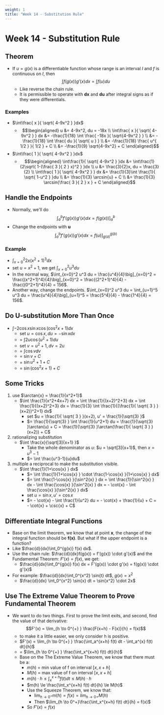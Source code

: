 ```yaml
---
weight: 1
title: "Week 14 - Substitution Rule"
---
```


# Week 14 - Substitution Rule

## Theorem

* If $u = g(x)$ is a differentiable function whose range is an interval $I$ and $f$ is continuous on $I$, then $$\int f(g(x))g'(x)dx = \int f(u) du$$
    * Like reverse the chain rule.
    * It is permissible to operate with **dx** and **du** after integral signs as if they were differentials.

### Examples

* $\int\frac{ x }{ \sqrt{ 4-9x^2 } }dx$
    * $$\begin{aligned}
        u &= 4-9x^2, du = -18x \\
        \int\frac{ x }{ \sqrt{ 4-9x^2 } } dx &= -\frac{1}{18} \int \frac{ -18x }{ \sqrt{4-9x^2 } } \\
        &= -\frac{1}{18} \int \frac{ du }{ \sqrt{ u } } \\
        &= -\frac{1}{18} \frac{ u^{ 1/2 } }{ 1/2 } + C \\
        &= -\frac{1}{9} \sqrt{4-9x^2} + C
        \end{aligned}$$
* $\int\frac{ 1 }{ \sqrt{ 4-9x^2 } }dx$
    * $$\begin{aligned}
        \int\frac{1}{ \sqrt{ 4-9x^2 } }dx &= \int\frac{1}{2\sqrt{ 1-(\frac{ 3 }{ 2 } x)^2 } }dx \\
        u &= \frac{3}{2}x, du = \frac{3}{2} \\
         \int\frac{ 1 }{ \sqrt{ 4-9x^2 } } dx &= \frac{1}{3}\int \frac{1}{ \sqrt{ 1-u^2 } }du \\
         &= \frac{1}{3} \arcsin{u} + C \\
         &= \frac{1}{3} \arcsin{\frac{ 3 }{ 2 } x } + C
        \end{aligned}$$

## Handle the Endpoints
* Normally, we'll do $$\int_a^bf'(g(x))g'(x)dx = f(g(x))\big]_a^b$$
* Change the endpoints with **u** $$\int_a^bf'(g(x))g'(x)dx = f(u)\big]_{g(a)}^{g(b)}$$

### Example

* $\int_{x=0}^2 2x(x^2+1)^3 dx$
* set $u = x^2+1$, we get $\int_{x=0}^2 u^3 du$
* In the normal way, $\int_{x=0}^2 u^3 du = \frac{u^4}{4}\big]_{x=0}^2 = \frac{(x^2+1)^4}{4}\big]_{x=0}^2 = \frac{(2^2+1)^4}{4} - \frac{(0^2+1)^4}{4} = 156$.
* Another way, change the endpoints. $\int_{x=0}^2 u^3 du = \int_{u=1}^5 u^3 du = \frac{u^4}{4}\big]_{u=1}^5 = \frac{5^4}{4} - \frac{1^4}{4} = 156$.

## Do U-substitution More Than Once

* $\int -2 \cos{x} \sin{x} \cos{(\cos^2{x}+1)} dx$
    * set $u = \cos{x}, du = -\sin{x} dx$
    * = $\int 2u \cos{(u^2+1)} du$
    * set $v = u^2+1, dv = 2u$
    * = $\int \cos{v} dv$
    * = $\sin{v} + C$
    * = $\sin{u^2+1} + C$
    * = $\sin{(\cos^2{x}+1)} + C$

## Some Tricks

1. use $\arctan{x} = \frac{1}{x^2+1}$
    * $\int \frac{1}{x^2+4x+7} dx = \int \frac{1}{(x+2)^2+3} dx = \int \frac{1}{(x+2)^2+3} dx = \frac{1}{3} \int \frac{1}{(\frac{1}{ \sqrt{ 3 } }(x+2))^2+1} dx$
        * set $u = \frac{1}{ \sqrt{ 3 } }(x+2), u' = \frac{1}{\sqrt{3} }$
        * $= \frac{1}{\sqrt{3} } \int \frac{1}{u^2+1} du = \frac{1}{\sqrt{3} }\arctan(u) + C = \frac{1}{\sqrt{3} }\arctan(\frac{1}{ \sqrt{ 3 } }(x+2)) + C$
2. rationalizing substitution
    * $\int \frac{x}{\sqrt[3]{x+1} }$
        * Take the whole denominator as $u$: $u = \sqrt[3]{x+1}$, then $x = u^3 - 1$
        * $= \int \frac{u^3-1}{u}du$
3. multiple a reciprocal to make the substitution visible.
    * $\int \frac{1}{1+\cos{x} } dx$
        * $= \int \frac{1}{1+\cos{x} }  \cdot \frac{1-\cos{x} }{1+\cos{x} } dx$
        * $= \int \frac{1-\cos{x} }{\sin^2{x} } dx = \int \frac{1}{\sin^2{x} } dx - \int \frac{\cos{x} }{\sin^2{x} } dx = - \cot{x} - \int \frac{\cos{x} }{\sin^2{x} } dx$
        * set $u = \sin{x}, u' = \cos{x}$
        * $= - \cot{x} - \int \frac{1}{u^2} du = - \cot{x} + \frac{1}{u} + C = - \cot{x} + \csc{x} + C$

## Differentiate Integral Functions

* Base on the limit theorem, we know that at point **x**, the change of the integral function should be **f(x)**. But what if the upper endpoint is a function? 
* Like $\frac{d}{dx}\int_0^{g(x)} f(x) dx$.
* Use the chain rule: $\frac{d}{dx}f(g(x)) = f'(g(x)) \cdot g'(x)$ and the Fundamental Theorem: $F'(x) = f(x)$, we get:
    * $\frac{d}{dx}\int_0^{g(x)} f(x) dx = F'(g(x)) \cdot g'(x) = f(g(x)) \cdot g'(x)$
* For example: $\frac{d}{dx}\int_0^{x^2} \sin{t} dt$, $g(x) = x^2$
    * $\frac{d}{dx} \int_0^{x^2} \sin{x} dt = \sin{x^2} \cdot 2x$

## Use The Extreme Value Theorem to Prove Fundamental Theorem

* We want to do two things. First to prove the limit exits, and second, find the value of that derivative: $$F'(x) = \lim_{h \to 0^{+} } \frac{F(x+h) - F(x)}{h} = f(x)$$
    * to make it a little easier, we only consider h is positive.
    * $F'(x) = \lim_{h \to 0^{+} } \frac{\int_a^{x+h} f(t) dt - \int_a^{x} f(t) dt}{h}$
    * = $\lim_{h \to 0^{+} } \frac{\int_x^{x+h} f(t) dt}{h}$
    * Base on the The Extreme Value Theorem, we know that there must be a: 
        * $m(h)$ = min value of f on interval $[x, x+h]$
        * $M(h)$ = max value of f on interval $[x, x+h]$
        * $m(h) \cdot h \le \int_x^{x+h} f(t) dt \le M(h) \cdot h$
        * $m(h) \le \frac{\int_x^{x+h} f(t) dt}{h} \le M(h)$
        * Use the Squeeze Theorem, we know that:
            * $\lim_{h \to 0^+}m(h) = f(x) = lim_{h \to 0+}M(h)$
            * Then $\lim_{h \to 0^+}\frac{\int_x^{x+h} f(t) dt}{h} = f(x)$
        * So $F'(x) = f(x)$

